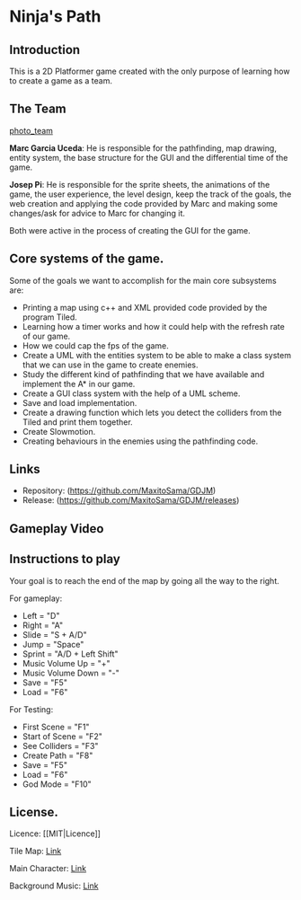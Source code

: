 # Ninja's Path

## Introduction
This is a 2D Platformer game created with the only purpose of learning how to create a game as a team.

## The Team
[photo_team](link)

**Marc Garcia Uceda**: He is responsible for the pathfinding, map drawing, entity system, the base structure for the GUI and the differential time of the game.

**Josep Pi**: He is responsible for the sprite sheets, the animations of the game, the user experience, the level design, keep the track of the goals, the web creation and applying the code provided by Marc and making some changes/ask for advice to Marc for changing it.

Both were active in the process of creating the GUI for the game.

## Core systems of the game.
Some of the goals we want to accomplish for the main core subsystems are:
- Printing a map using c++ and XML provided code provided by the program Tiled.
- Learning how a timer works and how it could help with the refresh rate of our game.
- How we could cap the fps of the game.
- Create a UML with the entities system to be able to make a class system that we can use in the game to create enemies.
- Study the different kind of pathfinding that we have available and implement the A* in our game.
- Create a GUI class system with the help of a UML scheme.
- Save and load implementation.
- Create a drawing function which lets you detect the colliders from the Tiled and print them together.
- Create Slowmotion.
- Creating behaviours in the enemies using the pathfinding code.

## Links
- Repository: (https://github.com/MaxitoSama/GDJM)
- Release: (https://github.com/MaxitoSama/GDJM/releases)

## Gameplay Video

## Instructions to play
Your goal is to reach the end of the map by going all the way to the right.

For gameplay:
 - Left  			= "D"
 - Right 			= "A"
 - Slide 			= "S + A/D"
 - Jump  			= "Space"
 - Sprint			= "A/D + Left Shift"
 - Music Volume Up 		= "+"
 - Music Volume Down 		= "-"
 - Save  			= "F5"
 - Load				= "F6"

For Testing:
 - First Scene     		= "F1"
 - Start of Scene 		= "F2"
 - See Colliders 		= "F3"
 - Create Path			= "F8"
 - Save				= "F5"
 - Load				= "F6"
 - God Mode			= "F10"

## License.
Licence: [[MIT|Licence]]

Tile Map: [Link](http://www.gameart2d.com/free-platformer-game-tileset.html)

Main Character:	[Link](http://www.gameart2d.com/ninja-adventure---free-sprites.html)

Background Music: [Link](https://www.youtube.com/watch?v=KCoqdCjzFV8)
